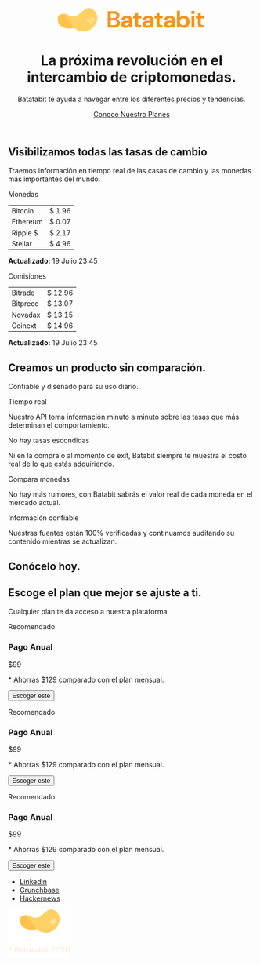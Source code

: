 <!DOCTYPE html>
<html lang="en">
<head>
    <meta charset="UTF-8">
    <meta http-equiv="X-UA-Compatible" content="IE=edge">
    <meta name="viewport" content="width=device-width, initial-scale=1.0">
    <title>Document</title>
    <link rel="preconnect" href="https://fonts.gstatic.com">
    <link href="https://fonts.googleapis.com/css2?family=DM+Sans:wght@400;500;700&family=Inter:wght@300;500&display=swap" rel="stylesheet">
    <link rel="stylesheet" href="./styles.css">
    <link rel="stylesheet" href="./css/tablet.css" media="(min-width: 930px)"/>
</head>
<body>
    <header>
        <img src="./assets/imagenes/logo.svg" alt="">
        <div class="header--title--container">
            <h1>La próxima revolución en el intercambio de criptomonedas.</h1>
            <p>Batatabit te ayuda a navegar entre los diferentes precios y tendencias.</p>
            <a href="#plans" class="header--button">Conoce Nuestro Planes <span></span> </a>
        </div>
    </header>
    <main>
        <section class="main--exchange--container">
            <div class="backgroundImg"></div>
            <div class="main--exchange--container--title">
                <h2>Visibilizamos todas las tasas de cambio</h2>
                <p>Traemos información en tiempo real de las casas de cambio y las monedas más importantes del mundo.</p>
            </div>
            <section class="main--tables--container">
                <div class="main--currency--table">
                    <p class="currency--table--title">Monedas</p>
                    <div class="currency--table--container">
                        <table>
                            <tr>
                                <td class="table__top--left">Bitcoin</td>
                                <td class="table__top--right table__right">$ 1.96 <span class="down"></span></td>
                            </tr>
                            <tr>
                                <td>Ethereum</td>
                                <td class="table__right">$ 0.07 <span class="up"></span></td>
                            </tr>
                            <tr>
                                <td>Ripple $</td>
                                <td class="table__right">$ 2.17 <span class="down"></span></td>
                            </tr>
                            <tr>
                                <td class="table__bottom--left">Stellar</td>
                                <td class="table__bottom--right table__right">$ 4.96 <span class="down"></span></td>
                            </tr>
                        </table>
                    </div>
                    <div class="currency--table--date">
                        <p><b>Actualizado:</b>  19 Julio 23:45</p>
                    </div>
                </div>
                <div class="main--comission--table">
                    <p class="comission--table--title">Comisiones</p>
                    <div class="comission--table--container">
                        <table>
                            <tr>
                                <td class="table__top--left">Bitrade</td>
                                <td class="table__top--right table__right">$ 12.96</td>
                            </tr>
                            <tr>
                                <td>Bitpreco</td>
                                <td class="table__right">$ 13.07</td>
                            </tr>
                            <tr>
                                <td>Novadax</td>
                                <td class="table__right">$ 13.15</td>
                            </tr>
                            <tr>
                                <td class="table__bottom--left">Coinext</td>
                                <td class="table__bottom--right table__right">$ 14.96</td>
                            </tr>
                        </table>
                    </div>
                    <div class="comission--table--date">
                        <p><b>Actualizado:</b>  19 Julio 23:45</p>
                    </div>
                </div>
            </section>
        </section>
        <section class="main--product--detail">
            <span class="product--detail--batata--logo"></span>
            <div class="product--detail--title">
                <h2>Creamos un producto sin comparación.</h2>
                <p>Confiable y diseñado para su uso diario.</p>
            </div>
            <section class="product--cards--container">
                <article class="product--detail--card">
                    <span class="clock"></span>
                    <p class="product--card--title">Tiempo real</p>
                    <p class="product--card--body">Nuestro API toma información minuto a minuto sobre las tasas que más determinan el comportamiento.</p>
                </article>
                <article class="product--detail--card">
                    <span class="eye"></span>
                    <p class="product--card--title">No hay tasas escondidas</p>
                    <p class="product--card--body">Ni en la compra o al momento de exit, Batabit siempre te muestra el costo real de lo que estás adquiriendo.</p>
                </article>
                <article class="product--detail--card">
                    <span class="dollar"></span>
                    <p class="product--card--title">Compara monedas</p>
                    <p class="product--card--body">No hay más rumores, con Batabit sabrás el valor real de cada moneda en el mercado actual.</p>
                </article>
                <article class="product--detail--card">
                    <span class="check"></span>
                    <p class="product--card--title">Información confiable</p>
                    <p class="product--card--body">Nuestras fuentes están 100% verificadas y continuamos auditando su contenido mientras se actualizan.</p>
                </article>
            </section>
        </section>
        <section class="bitcoin-img-container">
            <h2>Conócelo hoy.</h2>
        </section>
        <section id="plans" class="main-plans-container">
            <div class="plans--title">
                <h2>Escoge el plan que mejor se ajuste a ti.</h2>
                <p>Cualquier plan te da acceso a nuestra plataforma</p>
            </div>
            <section class="plans-container--slider">
                <article class="plans-container--card">
                    <p class="recommended">Recomendado</p>
                    <div class="plan-info-container">
                        <h3 class="plan-card--title">Pago Anual</h3>
                        <p class="plan-card--price"><span>$</span>99</p>
                        <p class="plan-card--saving">* Ahorras $129 comparado con el plan mensual.</p>
                        <button class="plan-card--ca">Escoger este <span></span></button>
                    </div>
                </article>
                <article class="plans-container--card">
                    <p class="recommended">Recomendado</p>
                    <div class="plan-info-container">
                        <h3 class="plan-card--title">Pago Anual</h3>
                        <p class="plan-card--price"><span>$</span>99</p>
                        <p class="plan-card--saving">* Ahorras $129 comparado con el plan mensual.</p>
                        <button class="plan-card--ca">Escoger este <span></span></button>
                    </div>
                </article>
                <article class="plans-container--card">
                    <p class="recommended">Recomendado</p>
                    <div class="plan-info-container">
                        <h3 class="plan-card--title">Pago Anual</h3>
                        <p class="plan-card--price"><span>$</span>99</p>
                        <p class="plan-card--saving">* Ahorras $129 comparado con el plan mensual.</p>
                        <button class="plan-card--ca">Escoger este <span></span></button>
                    </div>
                </article>
            </section>
        </section>
    </main>
    <footer>
        <section class="left">
            <ul>
                <li><a href="#">Linkedin</a></li>
                <li><a href="#">Crunchbase</a></li>
                <li><a href="#">Hackernews</a></li>
            </ul>
        </section>
        <section class="right">
            <img src="./assets/imagenes/logo-footer.svg" alt="Logo de Batatabit 2020">
        </section>
    </footer>
</body>
</html>
